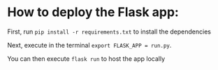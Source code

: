 # How to deploy the Flask app:
First, run `pip install -r requirements.txt` to install the dependencies

Next, execute in the terminal `export FLASK_APP = run.py`.

You can then execute `flask run` to host the app locally
